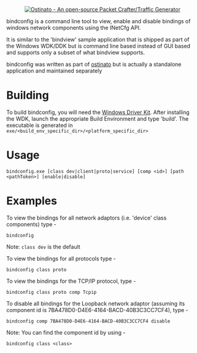 <p align='center'><a href='http://bit.ly/oYBQMe'><img src='http://dl.dropbox.com/u/3968285/banner_ostinato.png' alt='Ostinato - An open-source Packet Crafter/Traffic Generator' /></a></p>
bindconfig is a command line tool to view, enable and disable bindings of windows network components using the INetCfg API.

It is similar to the 'bindview' sample application that is shipped as part of the Windows WDK/DDK but is command line based instead of GUI based and supports only a subset of what bindview supports.

bindconfig was written as part of [ostinato](http://code.google.com/p/ostinato) but is actually a standalone application and maintained separately

# Building #
To build bindconfig, you will need the [Windows Driver Kit](http://www.microsoft.com/whdc/devtools/WDK/default.mspx). After installing the WDK, launch the appropriate Build Environment and type 'build'. The executable is generated in `exe/<build_env_specific_dir>/<platform_specific_dir>`

# Usage #
```
bindconfig.exe [class dev|client|proto|service] [comp <id>] [path <pathToken>] [enable|disable]
```

# Examples #
To view the bindings for all network adaptors (i.e. 'device' class components) type -
```
bindconfig
```
Note: `class dev` is the default

To view the bindings for all protocols type -
```
bindconfig class proto
```

To view the bindings for the TCP/IP protocol, type -
```
bindconfig class proto comp Tcpip
```

To disable all bindings for the Loopback network adaptor (assuming its component id is 7BA478D0-D4E6-4164-BACD-40B3C3CC7CF4), type -

```
bindconfig comp 7BA478D0-D4E6-4164-BACD-40B3C3CC7CF4 disable
```
Note: You can find the component id by using -
```
bindconfig class <class>
```



